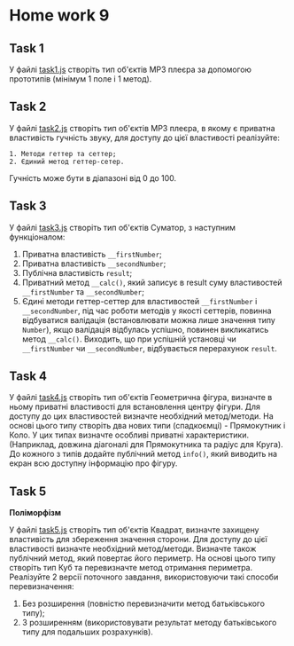 # Home work 9

## Task 1

У файлі [task1.js](task1.js) створіть тип об'єктів MP3 плеєра за допомогою прототипів (мінімум 1 поле і 1 метод).

## Task 2

У файлі [task2.js](task2.js) cтворіть тип об'єктів MP3 плеєра, в якому є приватна властивість гучність звуку, для доступу до цієї властивості реалізуйте:

    1. Методи геттер та сеттер;
    2. Єдиний метод геттер-сетер.

Гучність може бути в діапазоні від 0 до 100.

## Task 3
У файлі [task3.js](task3.js) створіть тип об'єктів Суматор, з наступним функціоналом:

1. Приватна властивість `__firstNumber`;
2. Приватна властивість `__secondNumber`;
3. Публічна властивість `result`; 
4. Приватний метод `__calc()`, який записує в result суму властивостей `__firstNumber` та `__secondNumber`; 
5. Єдині методи геттер-сеттер для властивостей `__firstNumber` і `__secondNumber`, під час роботи методів у якості сеттерів, повинна відбуватися валідація (встановлювати можна лише значення типу `Number`), якщо валідація відбулась успішно, повинен викликатись метод `__calc()`. Виходить, що при успішній установці чи `__firstNumber` чи `__secondNumber`, відбувається перерахунок `result`.

## Task 4

У файлі [task4.js](task4.js) створіть тип об'єктів Геометрична фігура, визначте в ньому приватні властивості для встановлення центру фігури. Для доступу до цих властивостей визначте необхідний метод/методи.
На основі цього типу створіть два нових типи (спадкоємці) - Прямокутник і Коло. У цих типах визначте особливі приватні характеристики. (Наприклад, довжина діагоналі для Прямокутника та радіус для Круга). До кожного з типів додайте публічний метод `info()`, який виводить на екран всю доступну інформацію про фігуру.


## Task 5
**Поліморфізм**

У файлі [task5.js](task5.js) створіть тип об'єктів Квадрат, визначте захищену властивість для збереження значення сторони. Для доступу до цієї властивості визначте необхідний метод/методи. Визначте також публічний метод, який повертає його периметр.
На основі цього типу створіть тип Куб та перевизначте метод отримання периметра.
Реалізуйте 2 версії поточного завдання, використовуючи такі способи перевизначення:
1. Без розширення (повністю перевизначити метод батьківського типу);
2. З розширенням (використовувати результат методу батьківського типу  для подальших розрахунків).
